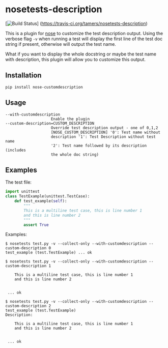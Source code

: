 nosetests-description
=====================
[![Build Status](https://travis-ci.org/tamers/nosetests-description.svg?branch=master)]
(https://travis-ci.org/tamers/nosetests-description)

This is a plugin for [nose](https://github.com/nose-devs/nose) to customize 
the test description output. Using the verbose flag `-v` when running a test 
will display the first line of the test doc string if present, otherwise will 
output the test name.

What if you want to display the whole docstring or maybe the test name with
description, this plugin will allow you to customize this output.

Installation
------------
```
pip install nose-customdescription
```
Usage
-----
```
--with-customdescription
                    Enable the plugin
--custom-description=CUSTOM_DESCRIPTION
                    Override test description output - one of 0,1,2
                    [NOSE_CUSTOM_DESCRIPTION] '0': Test name without
                    description '1': Test Description without test name
                    '2': Test name followed by its description (includes
                    the whole doc string)

```

Examples
--------

The test file:
```python
import unittest
class TestExample(unittest.TestCase):
    def test_example(self):
        """
        This is a multiline test case, this is line number 1
        and this is line number 2
        """
        assert True

```

Examples:
```
$ nosetests test.py -v --collect-only --with-customdescription --custom-description 0
test_example (test.TestExample) ... ok
```
```
$ nosetests test.py -v --collect-only --with-customdescription --custom-description 1

    This is a multiline test case, this is line number 1
	and this is line number 2
	

 ... ok
```
```
$ nosetests test.py -v --collect-only --with-customdescription --custom-description 2
test_example (test.TestExample)
Description:

	This is a multiline test case, this is line number 1
	and this is line number 2
	

 ... ok

```